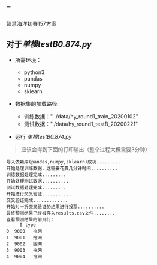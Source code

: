 # -
智慧海洋初赛157方案
## 对于*单模testB0.874.py*
- 所需环境：
	 - python3
	 - pandas
	 - numpy
	 - sklearn
- 数据集的加载路径:
	- 训练数据：" ./data/hy_round1_train_20200102"
  - 测试数据："./data/hy_round1_testB_20200221"
    

 - 运行 *单模testB0.874.py*
  > 应该会得到下面的打印输出（整个过程大概需要3分钟）：

	导入依赖库(pandas,numpy,sklearn)成功..........
	开始处理训练数据，这需要花费几分钟时间..........
	训练数据处理完成.........
	开始处理测试数据..........
	测试数据处理完成.........
	开始进行交叉验证...........
	交叉验证完成.............
	开始对十折交叉验证的结果进行投票..........
	最终预测结果已经被存入results.csv文件........
	查看预测结果的前几行:
 	     0 type
	0  9000   拖网
	1  9001   拖网
	2  9002   围网
	3  9003   拖网
	4  9004   拖网
